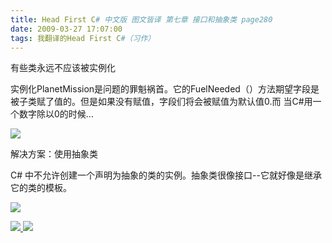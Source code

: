 ```yaml
---
title: Head First C# 中文版 图文皆译 第七章 接口和抽象类 page280
date: 2009-03-27 17:07:00
tags: 我翻译的Head First C#（习作）
---
```

有些类永远不应该被实例化

实例化PlanetMission是问题的罪魁祸首。它的FuelNeeded（）方法期望字段是被子类赋了值的。但是如果没有赋值，字段们将会被赋值为默认值0.而
当C#用一个数字除以0的时候...

![](https://p-blog.csdn.net/images/p_blog_csdn_net/cuipengfei1/EntryImages/20090327/2009-03-27_16-55-21.jpg)

解决方案：使用抽象类

C#  中不允许创建一个声明为抽象的类的实例。抽象类很像接口--它就好像是继承它的类的模板。

![](https://p-blog.csdn.net/images/p_blog_csdn_net/cuipengfei1/EntryImages/20090327/2009-03-27_17-01-21.jpg)



[ ![](https://profile.csdnimg.cn/5/2/5/3_cuipengfei1)
![](https://g.csdnimg.cn/static/user-reg-year/1x/11.png)
](https://blog.csdn.net/cuipengfei1)





